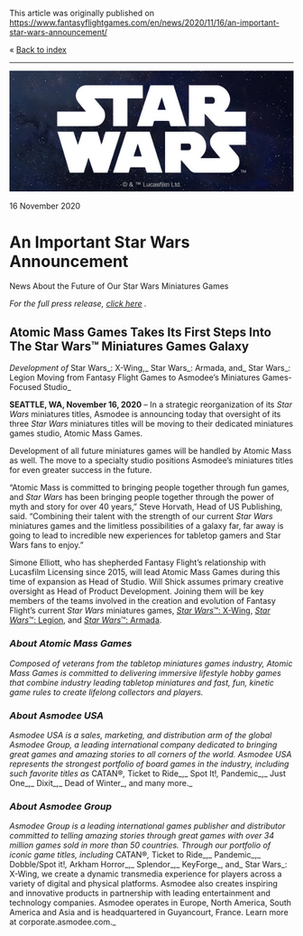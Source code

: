 This article was originally published on https://www.fantasyflightgames.com/en/news/2020/11/16/an-important-star-wars-announcement/

&laquo; [Back to index](../index.md)

---

![](catalog_brand_starwars.jpg)

16 November 2020

An Important Star Wars Announcement
===================================

News About the Future of Our Star Wars Miniatures Games

_For the full press release, [click here](https://images-cdn.fantasyflightgames.com/filer_public/88/a8/88a84e8f-4e3b-40f1-b4d5-78a7153a2906/ana_pr_amg-starwars.pdf) ._

Atomic Mass Games Takes Its First Steps Into The Star Wars™ Miniatures Games Galaxy
-----------------------------------------------------------------------------------

_Development of_ Star Wars_: X-Wing,_ Star Wars_: Armada, and_ Star Wars_: Legion Moving from Fantasy Flight Games to Asmodee’s Miniatures Games-Focused Studio_

**SEATTLE, WA, November 16, 2020** – In a strategic reorganization of its _Star Wars_ miniatures titles, Asmodee is announcing today that oversight of its three _Star Wars_ miniatures titles will be moving to their dedicated miniatures games studio, Atomic Mass Games.

Development of all future miniatures games will be handled by Atomic Mass as well. The move to a specialty studio positions Asmodee’s miniatures titles for even greater success in the future.

“Atomic Mass is committed to bringing people together through fun games, and _Star Wars_ has been bringing people together through the power of myth and story for over 40 years,” Steve Horvath, Head of US Publishing, said. “Combining their talent with the strength of our current _Star Wars_ miniatures games and the limitless possibilities of a galaxy far, far away is going to lead to incredible new experiences for tabletop gamers and Star Wars fans to enjoy.”

Simone Elliott, who has shepherded Fantasy Flight’s relationship with Lucasfilm Licensing since 2015, will lead Atomic Mass Games during this time of expansion as Head of Studio. Will Shick assumes primary creative oversight as Head of Product Development. Joining them will be key members of the teams involved in the creation and evolution of Fantasy Flight’s current _Star Wars_ miniatures games, [_Star Wars_™: X-Wing](https://www.fantasyflightgames.com/en/products/x-wing-second-edition/), [_Star Wars_™: Legion](https://www.fantasyflightgames.com/en/products/star-wars-legion/), and [_Star Wars_™: Armada](https://www.fantasyflightgames.com/en/products/star-wars-armada/).

### _About Atomic Mass Games_

_Composed of veterans from the tabletop miniatures games industry, Atomic Mass Games is committed to delivering immersive lifestyle hobby games that combine industry leading tabletop miniatures and fast, fun, kinetic game rules to create lifelong collectors and players._

### _About Asmodee USA_

_Asmodee USA is a sales, marketing, and distribution arm of the global Asmodee Group, a leading international company dedicated to bringing great games and amazing stories to all corners of the world. Asmodee USA represents the strongest portfolio of board games in the industry, including such favorite titles as_ CATAN®_,_ Ticket to Ride_,_ Spot It!_,_ Pandemic_,_ Just One_,_ Dixit_,_ Dead of Winter_, and many more._

### _About Asmodee Group_

_Asmodee Group is a leading international games publisher and distributor committed to telling amazing stories through great games with over 34 million games sold in more than 50 countries. Through our portfolio of iconic game titles, including_ CATAN®_,_ Ticket to Ride_,_ Pandemic_,_ Dobble/Spot it!_,_ Arkham Horror_,_ Splendor_,_ KeyForge_, and_ Star Wars_: X-Wing, we create a dynamic transmedia experience for players across a variety of digital and physical platforms. Asmodee also creates inspiring and innovative products in partnership with leading entertainment and technology companies. Asmodee operates in Europe, North America, South America and Asia and is headquartered in Guyancourt, France. Learn more at corporate.asmodee.com._

[](http://community.fantasyflightgames.com/index.php?/forum/222-x-wing/)